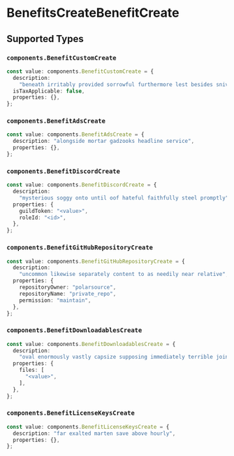 # BenefitsCreateBenefitCreate


## Supported Types

### `components.BenefitCustomCreate`

```typescript
const value: components.BenefitCustomCreate = {
  description:
    "beneath irritably provided sorrowful furthermore lest besides sniveling close whoa",
  isTaxApplicable: false,
  properties: {},
};
```

### `components.BenefitAdsCreate`

```typescript
const value: components.BenefitAdsCreate = {
  description: "alongside mortar gadzooks headline service",
  properties: {},
};
```

### `components.BenefitDiscordCreate`

```typescript
const value: components.BenefitDiscordCreate = {
  description:
    "mysterious soggy onto until oof hateful faithfully steel promptly",
  properties: {
    guildToken: "<value>",
    roleId: "<id>",
  },
};
```

### `components.BenefitGitHubRepositoryCreate`

```typescript
const value: components.BenefitGitHubRepositoryCreate = {
  description:
    "uncommon likewise separately content to as needily near relative",
  properties: {
    repositoryOwner: "polarsource",
    repositoryName: "private_repo",
    permission: "maintain",
  },
};
```

### `components.BenefitDownloadablesCreate`

```typescript
const value: components.BenefitDownloadablesCreate = {
  description:
    "oval enormously vastly capsize supposing immediately terrible joint nervously",
  properties: {
    files: [
      "<value>",
    ],
  },
};
```

### `components.BenefitLicenseKeysCreate`

```typescript
const value: components.BenefitLicenseKeysCreate = {
  description: "far exalted marten save above hourly",
  properties: {},
};
```

